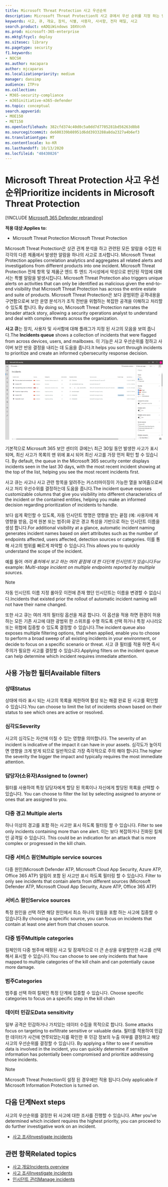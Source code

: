 ```yaml
---
title: Microsoft Threat Protection 사고 우선순위
description: Microsoft Threat Protection의 사고 큐에서 우선 순위를 지정 하는 방법을 알아봅니다.
keywords: 사고, 큐, 개요, 장치, 식별, 사용자, 사서함, 전자 메일, 사고
search.product: eADQiWindows 10XVcnh
ms.prod: microsoft-365-enterprise
ms.mktglfcycl: deploy
ms.sitesec: library
ms.pagetype: security
f1.keywords:
- NOCSH
ms.author: macapara
author: mjcaparas
ms.localizationpriority: medium
manager: dansimp
audience: ITPro
ms.collection:
- M365-security-compliance
- m365initiative-m365-defender
ms.topic: conceptual
search.appverid:
- MOE150
- MET150
ms.openlocfilehash: 382cfd374c40d0c5a0dd7d7705281bd56263d8b8
ms.sourcegitcommit: de600339b08951d6dd3933288a8da2327a4b6ef3
ms.translationtype: MT
ms.contentlocale: ko-KR
ms.lasthandoff: 10/13/2020
ms.locfileid: "48430826"
---
```

# <a name="prioritize-incidents-in-microsoft-threat-protection"></a><span data-ttu-id="c76e5-104">Microsoft Threat Protection 사고 우선순위</span><span class="sxs-lookup"><span data-stu-id="c76e5-104">Prioritize incidents in Microsoft Threat Protection</span></span>

[!INCLUDE [Microsoft 365 Defender rebranding](../includes/microsoft-defender.md)]


<span data-ttu-id="c76e5-105">**적용 대상:**</span><span class="sxs-lookup"><span data-stu-id="c76e5-105">**Applies to:**</span></span>
- <span data-ttu-id="c76e5-106">Microsoft Threat Protection </span><span class="sxs-lookup"><span data-stu-id="c76e5-106">Microsoft Threat Protection</span></span>



<span data-ttu-id="c76e5-107">Microsoft Threat Protection은 상관 관계 분석을 하고 관련된 모든 알람을 수집한 뒤 각각의 다른 제품에서 발생한 알람을 하나의 사고로 조사합니다. </span><span class="sxs-lookup"><span data-stu-id="c76e5-107">Microsoft Threat Protection applies correlation analytics and aggregates all related alerts and investigations from different products into one incident.</span></span> <span data-ttu-id="c76e5-108">Microsoft Threat Protection 전체 항목 및 제품군 엔드 투 엔드 가시성에서 악성으로 판단된 작업에 대해서는 특별 알람을 발생시킵니다. </span><span class="sxs-lookup"><span data-stu-id="c76e5-108">Microsoft Threat Protection also triggers unique alerts on activities that can only be identified as malicious given the end-to-end visibility that Microsoft Threat Protection has across the entire estate and suite of products.</span></span> <span data-ttu-id="c76e5-109">Microsoft Threat Protection은 보다 광범위한 공격내용을 구연함으로써 보안 운영 분석가가 조직 전반을 위협하는 복잡한 공격을 이해하고 처리할 수 있도록 합니다. </span><span class="sxs-lookup"><span data-stu-id="c76e5-109">By doing so, Microsoft Threat Protection narrates the broader attack story, allowing a security operations analyst to understand and deal with complex threats across the organization.</span></span>


<span data-ttu-id="c76e5-110">**사고 큐**는 장치, 사용자 및 사서함에 대해 플래그가 지정 된 사고의 모음을 보여 줍니다.</span><span class="sxs-lookup"><span data-stu-id="c76e5-110">The **Incidents queue** shows a collection of incidents that were flagged from across devices, users, and mailboxes.</span></span> <span data-ttu-id="c76e5-111">이 기능은 사고 우선순위를 정하고 사이버 보안 반응 결정을 내리는 데 도움을 줍니다.</span><span class="sxs-lookup"><span data-stu-id="c76e5-111">It helps you sort through incidents to prioritize and create an informed cybersecurity response decision.</span></span>


![사고 큐의 이미지](../../media/incidents-queue.png) 

<span data-ttu-id="c76e5-113">기본적으로 Microsoft 365 보안 센터의 큐에는\ 최근 30일 동안 발생한 사고가 표시 되며, 최신 사고가 목록의 맨 위에 표시 되어 최신 사고를 가장 먼저 확인 할 수 있습니다. </span><span class="sxs-lookup"><span data-stu-id="c76e5-113">By default, the queue in the Microsoft 365 security center displays incidents seen in the last 30 days, with the most recent incident showing at the top of the list, helping you see the most recent incidents first.</span></span>

<span data-ttu-id="c76e5-114">사고 큐는 사고나 사고 관련 항목을 알려주는 커스터마이징이 가능한 열을 보여줌으로써 사고 처리 우선수위를 결정하는데 도움을 줍니다.</span><span class="sxs-lookup"><span data-stu-id="c76e5-114">The incident queue exposes customizable columns that give you visibility into different characteristics of the incident or the contained entities, helping you make an informed decision regarding prioritization of incidents to handle.</span></span>

<span data-ttu-id="c76e5-115">보다 쉽게 확인할 수 있도록, 자동 인시던트 명명은 영향을 받는 끝점 (예: 사용자에 게 영향을 받음, 검색 원본 또는 범주)와 같은 경고 특성을 기반으로 하는 인시던트 이름을 생성 합니다.</span><span class="sxs-lookup"><span data-stu-id="c76e5-115">For additional visibility at a glance, automatic incident naming generates incident names based on alert attributes such as the number of endpoints affected, users affected, detection sources or categories.</span></span> <span data-ttu-id="c76e5-116">이를 통해 사고의 범위를 빠르게 파악할 수 있습니다.</span><span class="sxs-lookup"><span data-stu-id="c76e5-116">This allows you to quickly understand the scope of the incident.</span></span>

<span data-ttu-id="c76e5-117">예를 들어 *여러 출처에서 보고 하는 여러 끝점에 대 한 다단계 인시던트가 있습니다.*</span><span class="sxs-lookup"><span data-stu-id="c76e5-117">For example: *Multi-stage incident on multiple endpoints reported by multiple sources.*</span></span>

> [!NOTE]
> <span data-ttu-id="c76e5-118">자동 인시던트 이름 지정 롤아웃 이전에 존재 했던 인시던트는 이름을 변경할 수 없습니다.</span><span class="sxs-lookup"><span data-stu-id="c76e5-118">Incidents that existed prior the rollout of automatic incident naming will not have their name changed.</span></span>

<span data-ttu-id="c76e5-119">또한 사고 큐는 여러 개의 필터링 옵션을 제공 합니다. 이 옵션을 적용 하면 환경이 허용하는 모든 기존 사고에 대한 광범위 한 스위프를 수행 하도록 선택 하거나 특정 시나리오 또는 위협에 집중할 수 있도록 결정할 수 있습니다.</span><span class="sxs-lookup"><span data-stu-id="c76e5-119">The incident queue also exposes multiple filtering options, that when applied, enable you to choose to perform a broad sweep of all existing incidents in your environment, or decide to focus on a specific scenario or threat.</span></span> <span data-ttu-id="c76e5-120">사고 큐 필터를 적용 하면 즉시 주의가 필요한 사고를 결정할 수 있습니다.</span><span class="sxs-lookup"><span data-stu-id="c76e5-120">Applying filters on the incident queue can help determine which incident requires immediate attention.</span></span> 

## <a name="available-filters"></a><span data-ttu-id="c76e5-121">사용 가능한 필터</span><span class="sxs-lookup"><span data-stu-id="c76e5-121">Available filters</span></span>

### <a name="status"></a><span data-ttu-id="c76e5-122">상태</span><span class="sxs-lookup"><span data-stu-id="c76e5-122">Status</span></span>
<span data-ttu-id="c76e5-123">상태에 따라 표시 되는 사고의 목록을 제한하여 활성 또는 해결 완료 된 사고를 확인할 수 있습니다.</span><span class="sxs-lookup"><span data-stu-id="c76e5-123">You can choose to limit the list of incidents shown based on their status to see which ones are active or resolved.</span></span>

### <a name="severity"></a><span data-ttu-id="c76e5-124">심각도</span><span class="sxs-lookup"><span data-stu-id="c76e5-124">Severity</span></span>
<span data-ttu-id="c76e5-125">사고의 심각도는 자산에 미칠 수 있는 영향을 의미합니다. </span><span class="sxs-lookup"><span data-stu-id="c76e5-125">The severity of an incident is indicative of the impact it can have in your assets.</span></span> <span data-ttu-id="c76e5-126">심각도가 높아지면 영향을 크게 받게 되므로 일반적으로 가장 즉각적으로 주의 해야 합니다.</span><span class="sxs-lookup"><span data-stu-id="c76e5-126">The higher the severity the bigger the impact and typically requires the most immediate attention.</span></span> 

### <a name="assigned-to-owner"></a><span data-ttu-id="c76e5-127">담당자(소유자)</span><span class="sxs-lookup"><span data-stu-id="c76e5-127">Assigned to (owner)</span></span>
<span data-ttu-id="c76e5-128">필터를 사용하여 특정 담당자에게 할당 된 목록이나 자신에게 할당된 목록을 선택할 수 있습니다. </span><span class="sxs-lookup"><span data-stu-id="c76e5-128">You can choose to filter the list by selecting assigned to anyone or ones that are assigned to you.</span></span>

### <a name="multiple-alerts"></a><span data-ttu-id="c76e5-129">다중 경고 </span><span class="sxs-lookup"><span data-stu-id="c76e5-129">Multiple alerts</span></span> 
<span data-ttu-id="c76e5-130">하나 이상의 경고를 포함 하는 사고만 표시 하도록 필터링 할 수 있습니다. </span><span class="sxs-lookup"><span data-stu-id="c76e5-130">Filter to see only incidents containing more than one alert.</span></span> <span data-ttu-id="c76e5-131">이는 보다 복잡하거나 진화된 킬체인 공격일 수 있습니다. </span><span class="sxs-lookup"><span data-stu-id="c76e5-131">This could be an indication for an attack that is more complex or progressed in the kill chain.</span></span> 


### <a name="multiple-service-sources"></a><span data-ttu-id="c76e5-132">다중 서비스 원인</span><span class="sxs-lookup"><span data-stu-id="c76e5-132">Multiple service sources</span></span> 
<span data-ttu-id="c76e5-133">다중 원인(Microsoft Defender ATP, Microsoft Cloud App Security, Azure ATP, Office 365 ATP) 알림이 포함 된 사고만 표시 하도록 필터링 할 수 있습니다. </span><span class="sxs-lookup"><span data-stu-id="c76e5-133">Filter to only see incidents that contain alerts from different sources (Microsoft Defender ATP, Microsoft Cloud App Security, Azure ATP, Office 365 ATP)</span></span>
### <a name="service-sources"></a><span data-ttu-id="c76e5-134">서비스 원인</span><span class="sxs-lookup"><span data-stu-id="c76e5-134">Service sources</span></span>
<span data-ttu-id="c76e5-135">특정 원인을 선택 하면 해당 원인에서 최소 하나의 알림을 포함 하는 사고에 집중할 수 있습니다.</span><span class="sxs-lookup"><span data-stu-id="c76e5-135">By choosing a specific source, you can focus on incidents that contain at least one alert from that chosen source.</span></span> 

### <a name="multiple-categories"></a><span data-ttu-id="c76e5-136">다중 범주</span><span class="sxs-lookup"><span data-stu-id="c76e5-136">Multiple categories</span></span> 
<span data-ttu-id="c76e5-137">킬체인의 다중 범주에 매핑된 사고 및 잠재적으로 더 큰 손상을 유발할만한 사고를 선택해서 표시할 수 있습니다.</span><span class="sxs-lookup"><span data-stu-id="c76e5-137">You can choose to see only incidents that have mapped to multiple categories of the kill chain and can potentially cause more damage.</span></span> 

### <a name="categories"></a><span data-ttu-id="c76e5-138">범주</span><span class="sxs-lookup"><span data-stu-id="c76e5-138">Categories</span></span>
<span data-ttu-id="c76e5-139">범주를 선택 하여 킬체인 특정 단계에 집중할 수 있습니다. </span><span class="sxs-lookup"><span data-stu-id="c76e5-139">Choose specific categories to focus on a specific step in the kill chain</span></span>

### <a name="data-sensitivity"></a><span data-ttu-id="c76e5-140">데이터 민감도</span><span class="sxs-lookup"><span data-stu-id="c76e5-140">Data sensitivity</span></span>
<span data-ttu-id="c76e5-141">일부 공격은 민감하거나 가치있는 데이터 수집을 목적으로 합니다. </span><span class="sxs-lookup"><span data-stu-id="c76e5-141">Some attacks focus on targeting to exfiltrate sensitive or valuable data.</span></span> <span data-ttu-id="c76e5-142">필터를 적용하여 민감한 데이터가 사건에 연루되었는지를 확인한 후 민감 정보의 누출 여부를 결정하고 해당 사고의 우선순위를 결정할 수 있습니다.  </span><span class="sxs-lookup"><span data-stu-id="c76e5-142">By applying a filter to see if sensitive data is involved in the incident, you can quickly determine if sensitive information has potentially been compromised and prioritize addressing those incidents.</span></span>

>[!NOTE]
><span data-ttu-id="c76e5-143">Microsoft Threat Protection이 설정 된 경우에만 적용 됩니다.</span><span class="sxs-lookup"><span data-stu-id="c76e5-143">Only applicable if Microsoft Information Protection is turned on.</span></span>


## <a name="next-steps"></a><span data-ttu-id="c76e5-144">다음 단계</span><span class="sxs-lookup"><span data-stu-id="c76e5-144">Next steps</span></span>
<span data-ttu-id="c76e5-145">사고의 우선순위를 결정한 뒤 사고에 대한 조사를 진행할 수 있습니다. </span><span class="sxs-lookup"><span data-stu-id="c76e5-145">After you've determined which incident requires the highest priority, you can proceed to do further investigative work on an incident.</span></span>
- [<span data-ttu-id="c76e5-146">사고 조사</span><span class="sxs-lookup"><span data-stu-id="c76e5-146">Investigate incidents</span></span>](investigate-incidents.md)


## <a name="related-topics"></a><span data-ttu-id="c76e5-147">관련 항목</span><span class="sxs-lookup"><span data-stu-id="c76e5-147">Related topics</span></span>
- [<span data-ttu-id="c76e5-148">사고 개요</span><span class="sxs-lookup"><span data-stu-id="c76e5-148">Incidents overview</span></span>](incidents-overview.md)
- [<span data-ttu-id="c76e5-149">사고 조사</span><span class="sxs-lookup"><span data-stu-id="c76e5-149">Investigate incidents</span></span>](investigate-incidents.md)
- [<span data-ttu-id="c76e5-150">인시던트 관리</span><span class="sxs-lookup"><span data-stu-id="c76e5-150">Manage incidents</span></span>](manage-incidents.md)
